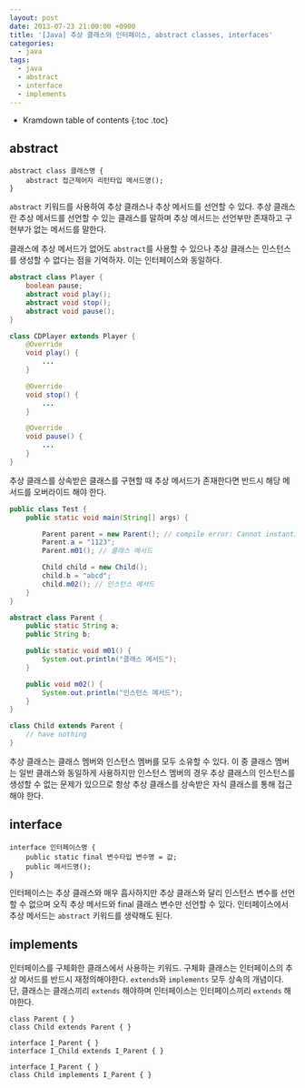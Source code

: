 ```yaml
---
layout: post
date: 2013-07-23 21:00:00 +0900
title: '[Java] 추상 클래스와 인터페이스, abstract classes, interfaces'
categories:
  - java
tags:
  - java
  - abstract
  - interface
  - implements
---
```


* Kramdown table of contents
{:toc .toc}

## abstract

```
abstract class 클래스명 {
    abstract 접근제어자 리턴타입 메서드명();  
}
```

`abstract` 키워드를 사용하여 추상 클래스나 추상 메서드를 선언할 수 있다. 추상 클래스란 추상 메서드를 선언할 수 있는 클래스를 말하며 추상 메서드는 선언부만 존재하고 구현부가 없는 메서드를 말한다.

클래스에 추상 메서드가 없어도 `abstract`를 사용할 수 있으나 추상 클래스는 인스턴스를 생성할 수 없다는 점을 기억하자. 이는 인터페이스와 동일하다.

```java
abstract class Player {
    boolean pause;
    abstract void play();
    abstract void stop();
    abstract void pause();
}

class CDPlayer extends Player {
    @Override
    void play() {
        ...
    }

    @Override
    void stop() {
        ...
    }

    @Override
    void pause() {
        ...
    }
}
```

추상 클래스를 상속받은 클래스를 구현할 때 추상 메서드가 존재한다면 반드시 해당 메서드를 오버라이드 해야 한다.

```java
public class Test {
    public static void main(String[] args) {

        Parent parent = new Parent(); // compile error: Cannot instantiate the type Parent
        Parent.a = "1123";
        Parent.m01(); // 클래스 메서드

        Child child = new Child();
        child.b = "abcd";
        child.m02(); // 인스턴스 메서드
    }
}

abstract class Parent {
    public static String a;
    public String b;

    public static void m01() {
        System.out.println("클래스 메서드");
    }

    public void m02() {
        System.out.println("인스턴스 메서드");
    }
}

class Child extends Parent {
    // have nothing
}
```

추상 클래스는 클래스 멤버와 인스턴스 멤버를 모두 소유할 수 있다. 이 중 클래스 멤버는 일반 클래스와 동일하게 사용하지만 인스턴스 멤버의 경우 추상 클래스의 인스턴스를 생성할 수 없는 문제가 있으므로 항상 추상 클래스를 상속받은 자식 클래스를 통해 접근해야 한다.

## interface

```
interface 인터페이스명 {
    public static final 변수타입 변수명 = 값;
    public 메서드명();
}
```

인터페이스는 추상 클래스와 매우 흡사하지만 추상 클래스와 달리 인스턴스 변수를 선언할 수 없으며 오직 추상 메서드와 final 클래스 변수만 선언할 수 있다. 인터페이스에서 추상 메서드는 `abstract` 키워드를 생략해도 된다.

## implements

인터페이스를 구체화한 클래스에서 사용하는 키워드. 구체화 클래스는 인터페이스의 추상 메서드를 반드시 재정의해야한다. `extends`와 `implements` 모두 상속의 개념이다. 단, 클래스는 클래스끼리 `extends` 해야하며 인터페이스는 인터페이스끼리 `extends` 해야한다.

```
class Parent { }
class Child extends Parent { }

interface I_Parent { }
interface I_Child extends I_Parent { }

interface I_Parent { }
class Child implements I_Parent { }
```
